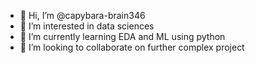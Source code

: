 - 👋 Hi, I’m @capybara-brain346
- 👀 I’m interested in data sciences
- 🌱 I’m currently learning EDA and ML using python
- 💞️ I’m looking to collaborate on further complex project


<!---
capybara-brain346/capybara-brain346 is a ✨ special ✨ repository because its `README.md` (this file) appears on your GitHub profile.
You can click the Preview link to take a look at your changes.
--->
